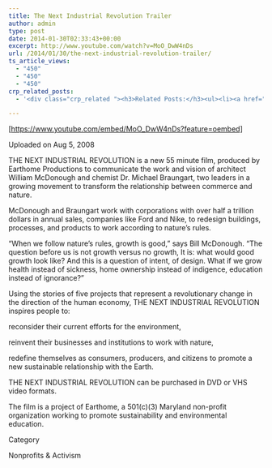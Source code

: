```yaml
---
title: The Next Industrial Revolution Trailer
author: admin
type: post
date: 2014-01-30T02:33:43+00:00
excerpt: http://www.youtube.com/watch?v=MoO_DwW4nDs
url: /2014/01/30/the-next-industrial-revolution-trailer/
ts_article_views:
  - "450"
  - "450"
  - "450"
crp_related_posts:
  - '<div class="crp_related "><h3>Related Posts:</h3><ul><li><a href="https://scdhub.org/2017/12/25/wastewater-treatment-and-biosolids-management/"    ><img src="https://scdhub.org/wp-content/uploads/2017/12/wastewater-treatment-and-biosoli-150x150.jpg" alt="Wastewater treatment and Biosolids management" title="Wastewater treatment and Biosolids management" width="150" height="150" class="crp_thumb crp_featured" /><span class="crp_title">Wastewater treatment and Biosolids management</span></a></li><li><a href="https://scdhub.org/2018/01/06/household-and-neighborhood-sanitation-infrastructures-excreta-wastewater-disposal-in-developing-countries/"    ><img src="https://scdhub.org/wp-content/plugins/contextual-related-posts/default.png" alt="Household and neighborhood Sanitation Infrastructures: Excreta, wastewater disposal in developing countries" title="Household and neighborhood Sanitation Infrastructures: Excreta, wastewater disposal in developing countries" width="150" height="150" class="crp_thumb crp_default" /><span class="crp_title">Household and neighborhood Sanitation&hellip;</span></a></li><li><a href="https://scdhub.org/2017/12/29/walking-in-sabinas-shoes-world-vision/"    ><img src="https://scdhub.org/wp-content/uploads/2017/12/walking-in-sabinas-shoes-world-v-150x150.jpg" alt="Walking in Sabinas Shoes &#8211; World Vision" title="Walking in Sabinas Shoes &#8211; World Vision" width="150" height="150" class="crp_thumb crp_featured" /><span class="crp_title">Walking in Sabinas Shoes &#8211; World Vision</span></a></li><li><a href="https://scdhub.org/founding-board/"    ><img src="https://scdhub.org/wp-content/uploads/2017/04/Screen-Shot-2017-08-14-at-11.39.28-AM-150x150.png" alt="Founding Board" title="Founding Board" width="150" height="150" class="crp_thumb crp_correctfirst" /><span class="crp_title">Founding Board</span></a></li><li><a href="https://scdhub.org/2017/07/28/8006/"    ><img src="https://scdhub.org/wp-content/uploads/2017/07/hqdefault-150x150.jpg" alt="Music" title="Music" width="150" height="150" class="crp_thumb crp_featured" /><span class="crp_title">Music</span></a></li><li><a href="https://scdhub.org/2017/07/30/nuclear-testing-footage-music-by-gigi-shibabaw-washintu/"    ><img src="https://scdhub.org/wp-content/uploads/2017/07/nuclear-testing-footage-music-by-gigi-shibabaw-washintu-150x150.jpg" alt="Cultuer- Music &#8211; Ethiopian (Music by Gigi Shibabaw-Washintu)" title="Cultuer- Music &#8211; Ethiopian (Music by Gigi Shibabaw-Washintu)" width="150" height="150" class="crp_thumb crp_featured" /><span class="crp_title">Cultuer- Music &#8211; Ethiopian (Music by Gigi&hellip;</span></a></li></ul><div class="crp_clear"></div></div>'

---
```

[https://www.youtube.com/embed/MoO_DwW4nDs?feature=oembed] 

Uploaded on Aug 5, 2008
  
THE NEXT INDUSTRIAL REVOLUTION is a new 55 minute film, produced by Earthome Productions to communicate the work and vision of architect William McDonough and chemist Dr. Michael Braungart, two leaders in a growing movement to transform the relationship between commerce and nature. 

McDonough and Braungart work with corporations with over half a trillion dollars in annual sales, companies like Ford and Nike, to redesign buildings, processes, and products to work according to nature&#8217;s rules. 

&#8220;When we follow nature&#8217;s rules, growth is good,&#8221; says Bill McDonough. &#8220;The question before us is not growth versus no growth, It is: what would good growth look like? And this is a question of intent, of design. What if we grow health instead of sickness, home ownership instead of indigence, education instead of ignorance?&#8221; 

Using the stories of five projects that represent a revolutionary change in the direction of the human economy, THE NEXT INDUSTRIAL REVOLUTION inspires people to:
  
reconsider their current efforts for the environment,

reinvent their businesses and institutions to work with nature,

redefine themselves as consumers, producers, and citizens to promote a new sustainable relationship with the Earth.

THE NEXT INDUSTRIAL REVOLUTION can be purchased in DVD or VHS video formats.

The film is a project of Earthome, a 501(c)(3) Maryland non-profit organization working to promote sustainability and environmental education.
  
Category
  
Nonprofits & Activism
